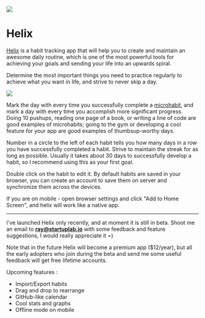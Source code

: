 ![](https://helix.startuplab.io/img/logo_256x256.png)

# Helix

[Helix](https://helix.startuplab.io) is a habit tracking app that will help you to create and maintain an awesome daily routine, which is one of the most powerful tools for achieving your goals and sending your life into an upwards spiral.

Determine the most important things you need to practice regularly to achieve what you want in life, and strive to never skip a day.

![](https://helix.startuplab.io/img/screenshots/default-habits.png)

Mark the day with every time you successfully complete a [microhabit](https://hackernoon.com/micro-habits-changed-my-life-47f572bfc153), and mark a day with every time you accomplish more significant progress. Doing 10 pushups, reading one page of a book, or writing a line of code are good examples of microhabits; going to the gym or developing a cool feature for your app are good examples of thumbsup-worthy days.

Number in a circle to the left of each habit tells you how many days in a row you have successfully completed a habit. Strive to maintain the streak for as long as possible. Usually it takes about 30 days to successfully develop a habit, so I recommend using this as your first goal.

Double click on the habit to edit it. By default habits are saved in your browser, you can create an account to save them on server and synchronize them across the devices.

If you are on mobile - open browser settings and click "Add to Home Screen", and helix will work like a native app.

* * *

I've launched Helix only recently, and at moment it is still in beta. Shoot me an email to **ray@startuplab.io** with some feedback and feature suggestions, I would really appreciate it =)

Note that in the future Helix will become a premium app ($12/year), but all the early adopters who join during the beta and send me some useful feedback will get free lifetime accounts.

Upcoming features :

*   Import/Export habits
*   Drag and drop to rearrange
*   GitHub-like calendar
*   Cool stats and graphs
*   Offline mode on mobile

